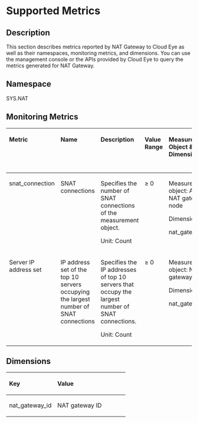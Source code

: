 # Supported Metrics<a name="nat_ces_0002"></a>

## Description<a name="section352319314226"></a>

This section describes metrics reported by NAT Gateway to Cloud Eye as well as their namespaces, monitoring metrics, and dimensions. You can use the management console or the APIs provided by Cloud Eye to query the metrics generated for NAT Gateway.

## Namespace<a name="section48641254172217"></a>

SYS.NAT

## Monitoring Metrics<a name="section1954874112249"></a>

<a name="table102675383222"></a>
<table><thead align="left"><tr id="row726893842214"><th class="cellrowborder" valign="top" width="11.881188118811881%" id="mcps1.1.7.1.1"><p id="p20269183892219"><a name="p20269183892219"></a><a name="p20269183892219"></a><strong id="b2632172310345"><a name="b2632172310345"></a><a name="b2632172310345"></a>Metric</strong></p>
</th>
<th class="cellrowborder" valign="top" width="10.891089108910892%" id="mcps1.1.7.1.2"><p id="p16270153816220"><a name="p16270153816220"></a><a name="p16270153816220"></a><strong id="b11883142563415"><a name="b11883142563415"></a><a name="b11883142563415"></a>Name</strong></p>
</th>
<th class="cellrowborder" valign="top" width="20.792079207920793%" id="mcps1.1.7.1.3"><p id="p527115383221"><a name="p527115383221"></a><a name="p527115383221"></a><strong id="b84235270619454"><a name="b84235270619454"></a><a name="b84235270619454"></a>Description</strong></p>
</th>
<th class="cellrowborder" valign="top" width="12.871287128712872%" id="mcps1.1.7.1.4"><p id="p202711238192210"><a name="p202711238192210"></a><a name="p202711238192210"></a><strong id="b84235270621366"><a name="b84235270621366"></a><a name="b84235270621366"></a>Value Range</strong></p>
</th>
<th class="cellrowborder" valign="top" width="20.792079207920793%" id="mcps1.1.7.1.5"><p id="p52723385226"><a name="p52723385226"></a><a name="p52723385226"></a><strong id="b29933953513"><a name="b29933953513"></a><a name="b29933953513"></a>Measurement Object &amp; Dimension</strong></p>
</th>
<th class="cellrowborder" valign="top" width="22.772277227722775%" id="mcps1.1.7.1.6"><p id="p12656105763615"><a name="p12656105763615"></a><a name="p12656105763615"></a><strong id="b426716527349"><a name="b426716527349"></a><a name="b426716527349"></a>Monitoring Interval (Raw Data)</strong></p>
</th>
</tr>
</thead>
<tbody><tr id="row2272193812219"><td class="cellrowborder" valign="top" width="11.881188118811881%" headers="mcps1.1.7.1.1 "><p id="p149641356171117"><a name="p149641356171117"></a><a name="p149641356171117"></a>snat_connection</p>
</td>
<td class="cellrowborder" valign="top" width="10.891089108910892%" headers="mcps1.1.7.1.2 "><p id="p59647568111"><a name="p59647568111"></a><a name="p59647568111"></a>SNAT connections</p>
</td>
<td class="cellrowborder" valign="top" width="20.792079207920793%" headers="mcps1.1.7.1.3 "><p id="p14964956111116"><a name="p14964956111116"></a><a name="p14964956111116"></a>Specifies the number of SNAT connections of the measurement object.</p>
<p id="p7369230172013"><a name="p7369230172013"></a><a name="p7369230172013"></a>Unit: Count</p>
</td>
<td class="cellrowborder" valign="top" width="12.871287128712872%" headers="mcps1.1.7.1.4 "><p id="p896412563116"><a name="p896412563116"></a><a name="p896412563116"></a>≥ 0</p>
</td>
<td class="cellrowborder" valign="top" width="20.792079207920793%" headers="mcps1.1.7.1.5 "><p id="p1964356101112"><a name="p1964356101112"></a><a name="p1964356101112"></a>Measurement object: Active NAT gateway node</p>
<p id="p823153843717"><a name="p823153843717"></a><a name="p823153843717"></a>Dimension:</p>
<p id="p125462015382"><a name="p125462015382"></a><a name="p125462015382"></a>nat_gateway_id</p>
</td>
<td class="cellrowborder" valign="top" width="22.772277227722775%" headers="mcps1.1.7.1.6 "><p id="p765645713612"><a name="p765645713612"></a><a name="p765645713612"></a>5 minutes</p>
</td>
</tr>
<tr id="row1348614455913"><td class="cellrowborder" valign="top" width="11.881188118811881%" headers="mcps1.1.7.1.1 "><p id="p748617451398"><a name="p748617451398"></a><a name="p748617451398"></a>Server IP address set</p>
</td>
<td class="cellrowborder" valign="top" width="10.891089108910892%" headers="mcps1.1.7.1.2 "><p id="p62811656991"><a name="p62811656991"></a><a name="p62811656991"></a>IP address set of the top 10 servers occupying the largest number of SNAT connections</p>
</td>
<td class="cellrowborder" valign="top" width="20.792079207920793%" headers="mcps1.1.7.1.3 "><p id="p92811561694"><a name="p92811561694"></a><a name="p92811561694"></a>Specifies the IP addresses of top 10 servers that occupy the largest number of SNAT connections.</p>
<p id="p853183420433"><a name="p853183420433"></a><a name="p853183420433"></a>Unit: Count</p>
</td>
<td class="cellrowborder" valign="top" width="12.871287128712872%" headers="mcps1.1.7.1.4 "><p id="p1528116561917"><a name="p1528116561917"></a><a name="p1528116561917"></a>≥ 0</p>
</td>
<td class="cellrowborder" valign="top" width="20.792079207920793%" headers="mcps1.1.7.1.5 "><p id="p57816332325"><a name="p57816332325"></a><a name="p57816332325"></a>Measurement object: NAT gateway</p>
<p id="p153301940183513"><a name="p153301940183513"></a><a name="p153301940183513"></a>Dimension:</p>
<p id="p93301940163514"><a name="p93301940163514"></a><a name="p93301940163514"></a>nat_gateway_id</p>
</td>
<td class="cellrowborder" valign="top" width="22.772277227722775%" headers="mcps1.1.7.1.6 "><p id="p1148634517920"><a name="p1148634517920"></a><a name="p1148634517920"></a>5 minutes</p>
</td>
</tr>
</tbody>
</table>

## Dimensions<a name="section11173113215254"></a>

<a name="en-us_topic_0102475743_table13291038182217"></a>
<table><thead align="left"><tr id="en-us_topic_0102475743_row13292153862219"><th class="cellrowborder" valign="top" width="40.400000000000006%" id="mcps1.1.3.1.1"><p id="en-us_topic_0102475743_p17292638192211"><a name="en-us_topic_0102475743_p17292638192211"></a><a name="en-us_topic_0102475743_p17292638192211"></a>Key</p>
</th>
<th class="cellrowborder" valign="top" width="59.599999999999994%" id="mcps1.1.3.1.2"><p id="en-us_topic_0102475743_p92938385226"><a name="en-us_topic_0102475743_p92938385226"></a><a name="en-us_topic_0102475743_p92938385226"></a>Value</p>
</th>
</tr>
</thead>
<tbody><tr id="en-us_topic_0102475743_row1429373812228"><td class="cellrowborder" valign="top" width="40.400000000000006%" headers="mcps1.1.3.1.1 "><p id="en-us_topic_0102475743_p11777171991217"><a name="en-us_topic_0102475743_p11777171991217"></a><a name="en-us_topic_0102475743_p11777171991217"></a>nat_gateway_id</p>
</td>
<td class="cellrowborder" valign="top" width="59.599999999999994%" headers="mcps1.1.3.1.2 "><p id="en-us_topic_0102475743_p11777101931217"><a name="en-us_topic_0102475743_p11777101931217"></a><a name="en-us_topic_0102475743_p11777101931217"></a>NAT gateway ID</p>
</td>
</tr>
</tbody>
</table>


